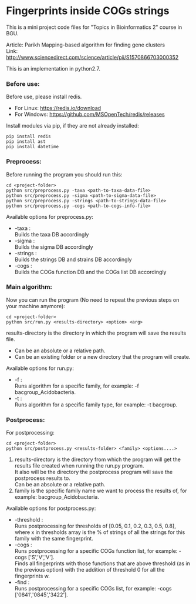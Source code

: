 # Fingerprints inside COGs strings

This is a mini project code files for "Topics in Bioinformatics 2" course in BGU. 

Article: Parikh Mapping-based algorithm for finding gene clusters  
Link: http://www.sciencedirect.com/science/article/pii/S1570866703000352  

This is an implementation in python2.7.

### Before use:

Before use, please install redis.  
* For Linux: https://redis.io/download  
* For Windows: https://github.com/MSOpenTech/redis/releases


Install modules via pip, if they are not already installed:  
```
pip install redis
pip install ast
pip install datetime
```

### Preprocess:

Before running the program you should run this:  
```
cd <project-folder>
python src/preprocess.py -taxa <path-to-taxa-data-file>
python src/preprocess.py -sigma <path-to-sigma-data-file>
python src/preprocess.py -strings <path-to-strings-data-file>
python src/preprocess.py -cogs <path-to-cogs-info-file>
```

Available options for preprocess.py:
* -taxa <path-to-taxa-data-file>:  
    Builds the taxa DB accordingly
* -sigma <path-to-sigma-data-file>:  
    Builds the sigma DB accordingly
* -strings <path-to-strings-data-file>:  
    Builds the strings DB and strains DB accordingly
* -cogs <path-to-cogs-info-file>:  
    Builds the COGs function DB and the COGs list DB accordingly
    

### Main algorithm:

Now you can run the program (No need to repeat the previous steps on your machine anymore):  
```
cd <project-folder>
python src/run.py <results-directory> <option> <arg>
```

results-directory is the directory in which the program will save the results file. 
* Can be an absolute or a relative path.  
* Can be an existing folder or a new directory that the program will create.

Available options for run.py:  
* -f <family-name> :  
    Runs algorithm for a specific family, for example: -f bacgroup_Acidobacteria.
* -t <family-type>:  
    Runs algorithm for a specific family type, for example: -t bacgroup.
    
    
### Postprocess:

For postprocessing: 
```
cd <project-folder>
python src/postprocess.py <results-folder> <family> <options....>
```

1. results-directory is the directory from which the program will get the results file created when running the run.py program.  
It also will be the directory the postprocess program will save the postprocess results to.   
Can be an absolute or a relative path.  
2. family is the specific family name we want to process the results of, for example: bacgroup_Acidobacteria.

Available options for postprocess.py:
* -threshold :  
    Runs postprocessing for thresholds of [0.05, 0.1, 0.2, 0.3, 0.5, 0.8], where x in thresholds array is the % of strings of all the strings for this family with the same fingerprint.  
* -cogs <list-of-cogs-function> :  
    Runs postprocessing for a specific COGs function list, for example: -cogs ['S','V','V'].  
    Finds all fingerprints with those functions that are above threshold (as in the previous option) with the addition of threshold 0 for all the fingerprints w.
* -find <list-of-cogs-numbers> :  
    Runs postprocessing for a specific COGs list, for example: -cogs ['0841','0845','3422'].  
    
